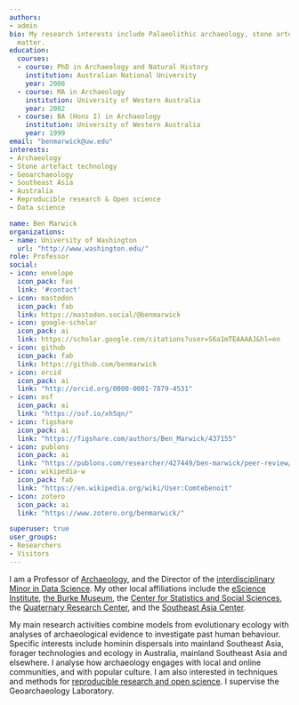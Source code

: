 ```yaml
---
authors:
- admin
bio: My research interests include Palaeolithic archaeology, stone artefacts and geoarchaeology
  matter.
education:
  courses:
  - course: PhD in Archaeology and Natural History
    institution: Australian National University
    year: 2008
  - course: MA in Archaeology
    institution: University of Western Australia
    year: 2002
  - course: BA (Hons I) in Archaeology
    institution: University of Western Australia
    year: 1999    
email: "benmarwick@uw.edu"
interests:
- Archaeology
- Stone artefact technology
- Geoarchaeology
- Southeast Asia
- Australia
- Reproducible research & Open science
- Data science

name: Ben Marwick
organizations:
- name: University of Washington
  url: "http://www.washington.edu/"
role: Professor
social:
- icon: envelope
  icon_pack: fas
  link: '#contact'
- icon: mastodon
  icon_pack: fab
  link: https://mastodon.social/@benmarwick
- icon: google-scholar
  icon_pack: ai
  link: https://scholar.google.com/citations?user=S6a1mTEAAAAJ&hl=en
- icon: github
  icon_pack: fab
  link: https://github.com/benmarwick
- icon: orcid
  icon_pack: ai
  link: "http://orcid.org/0000-0001-7879-4531"
- icon: osf
  icon_pack: ai
  link: "https://osf.io/xh5qn/"
- icon: figshare
  icon_pack: ai
  link: "https://figshare.com/authors/Ben_Marwick/437155"
- icon: publons
  icon_pack: ai
  link: "https://publons.com/researcher/427449/ben-marwick/peer-review/"
- icon: wikipedia-w
  icon_pack: fab
  link: "https://en.wikipedia.org/wiki/User:Comtebenoit"
- icon: zotero
  icon_pack: ai
  link: "https://www.zotero.org/benmarwick/"

superuser: true
user_groups:
- Researchers
- Visitors
---
```


I am a Professor of <a href="https://anthropology.washington.edu/">Archaeology</a>, and the Director of the <a href="https://dataminor.uw.edu/">interdisciplinary Minor in Data Science</a>. My other local affiliations include the <a href="http://escience.washington.edu/">eScience Institute</a>, <a href="http://www.washington.edu/burkemuseum/">the Burke Museum</a>, the <a href="http://www.csss.washington.edu/">Center for Statistics and Social Sciences</a>, the <a href="http://depts.washington.edu/qrc/">Quaternary Research Center</a>, and the <a href="https://jsis.washington.edu/seac/">Southeast Asia Center</a>.  
<p>
My main research activities combine models from evolutionary ecology with analyses of archaeological evidence to investigate past human behaviour. Specific interests include hominin dispersals into mainland Southeast Asia, forager technologies and ecology in Australia, mainland Southeast Asia and elsewhere. I analyse how archaeology engages with local and online communities, and with popular culture. I am also interested in techniques and methods for <a href="http://uwescience.github.io/reproducible/">reproducible research and open science</a>. I  supervise the Geoarchaeology Laboratory.</p>

<a rel="me" href="https://mastodon.social/@benmarwick"></a>
